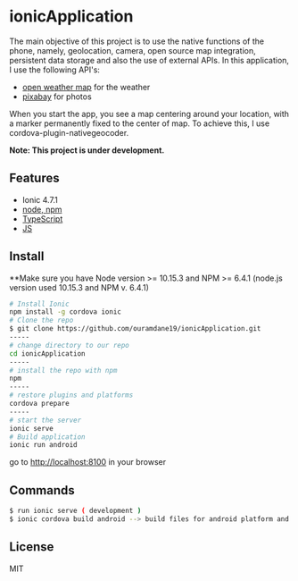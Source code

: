 # ionicApplication

The main objective of this project is to use the native functions of the phone, namely, geolocation, camera, open source map integration, persistent data storage and also the use of external APIs.
In this application, I use the following API's:
* [open weather map](https://openweathermap.org/api) for the weather
* [pixabay](https://pixabay.com/api/docs/) for photos 


When you start the app, you see a map centering around your location, with a marker permanently fixed to the center of map. To achieve this, I use cordova-plugin-nativegeocoder.

**Note: This project is under development.**

## Features
  * Ionic 4.7.1
  * [node, npm](https://github.com/nodejs/)
  * [TypeScript](http://www.typescriptlang.org/)
  * [JS]()



## Install
  **Make sure you have Node version >= 10.15.3 and NPM >= 6.4.1 (node.js version used 10.15.3 and NPM v. 6.4.1)
  
  ```bash
  # Install Ionic
  npm install -g cordova ionic
  # Clone the repo
  $ git clone https://github.com/ouramdane19/ionicApplication.git
  -----
  # change directory to our repo
  cd ionicApplication
  -----
  # install the repo with npm
  npm
  -----
  # restore plugins and platforms
  cordova prepare
  -----
  # start the server 
  ionic serve
  # Build application
  ionic run android
  ```
  
  go to [http://localhost:8100](http://localhost:8100) in your browser
  
## Commands
  ```bash
  $ run ionic serve ( development )
  $ ionic cordova build android --> build files for android platform and generate apk 
  ```

## License

MIT
